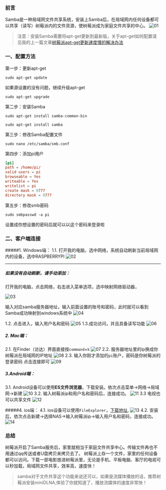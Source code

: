 ### 前言
Samba是一种局域网文件共享系统，安装上Samba后，在局域网内任何设备都可以共享（读写）树莓派内的文件资源，使树莓派成为家庭文件共享的中心。
![01](localpicbed/树莓派安装Samba服务，实现家庭文件共享.assets/01.png)

>注意：安装Samba需要将apt-get更新到最新版，关于apt-get如何配置请见我的上一篇文章[树莓派apt-get更新速度慢的解决办法](https://www.jianshu.com/p/7ee5f075f32a)

### 一、配置方法
第一步：更新apt-get
```shell
sudo apt-get update
```
如果源设置的没有问题，继续升级apt-get
```shell
sudo apt-get upgrade
```
第二步：安装Samba
```shell
sudo apt-get install samba-common-bin
```
```shell
sudo apt-get install samba 
```
第三步：修改Samba配置文件
```shell
sudo nano /etc/samba/smb.conf
```
第四步：添加pi用户
```conf
[pi]
path = /home/pi/
valid users = pi
browseable = Yes
writeable = Yes
writelist = pi
create mask = 0777
directory mask = 0777
```
第五步：修改smb密码
```shell
sudo smbpasswd -a pi
```
设置成你想设置的密码后就可以以这个密码来登录啦
### 二、客户端连接
#####1. Windows端：
1.1. 打开我的电脑，选中网络，系统自动刷新当前局域网内的设备，选中RASPBERRYPI
![02](localpicbed/树莓派安装Samba服务，实现家庭文件共享.assets/02.png)

---
##### 如果没有自动刷新，请手动添加：
打开我的电脑，点击网络，右击进入菜单选项，选中映射网络驱动器，

![03](localpicbed/树莓派安装Samba服务，实现家庭文件共享.assets/03.png)

输入对应samba服务器地址，输入前面设置的账号和密码，此时就可以看到Samba成功映射到windows系统中
![04](localpicbed/树莓派安装Samba服务，实现家庭文件共享.assets/04.png)

1.2. 点击进入，输入用户名和密码
![05](localpicbed/树莓派安装Samba服务，实现家庭文件共享.assets/05.png)
1.3.成功访问，并且具备读写功能
![06](localpicbed/树莓派安装Samba服务，实现家庭文件共享.assets/06.png)


##### 2. Mac端：
2.1. 在Finder（访达）界面直接按`command`+`k`
![07](localpicbed/树莓派安装Samba服务，实现家庭文件共享.assets/07.png)
2.2. 服务器地址里的ip换成你树莓派在局域网的IP地址
![08](localpicbed/树莓派安装Samba服务，实现家庭文件共享.assets/08.png)
2.3. 输入你刚才添加的`pi`账户，密码是你树莓派的登录密码
点击连接即可
![09](localpicbed/树莓派安装Samba服务，实现家庭文件共享.assets/09.png)


##### 3.Android端：
3.1. Android设备可以使用**ES文件浏览器**，下载安装。依次点击菜单->网络->局域网->新建
![10](localpicbed/树莓派安装Samba服务，实现家庭文件共享.assets/10.png)
3.2. 输入树莓派ip和用户名和密码后，连接成功。
![11](localpicbed/树莓派安装Samba服务，实现家庭文件共享.assets/11.png)
3.3 电视也可以共享文件
![12](localpicbed/树莓派安装Samba服务，实现家庭文件共享.assets/12.png)

#####4. ios端：
4.1. ios设备可以使用`FileExplorer`，[下载地址](https://apps.apple.com/cn/app/fe文件管理器/id510282524),
![13](localpicbed/树莓派安装Samba服务，实现家庭文件共享.assets/13.png)
4.2. 安装后，依次点击新建->选择NAS->输入树莓派ip->输入用户名和密码，连接成功。
![14](localpicbed/树莓派安装Samba服务，实现家庭文件共享.assets/14.png)

### 总结
树莓派开启了Samba服务后，家里就相当于家庭文件共享中心。传输文件再也不用通过qq传送或者U盘拷贝来拷贝去了。
树莓派上存一个文件，家里的任何设备都可以访问。下载一部电影放进树莓派里，无论是手机、平板电脑、客厅的电视可以秒加载，局域网文件共享，效率高，速度快！
> samba对于文件共享这个功能来说还可以，如果是流媒体播放的话，推荐树莓派安装miniDLNA,体验了你就知道了，播放流媒体的速度非常快！